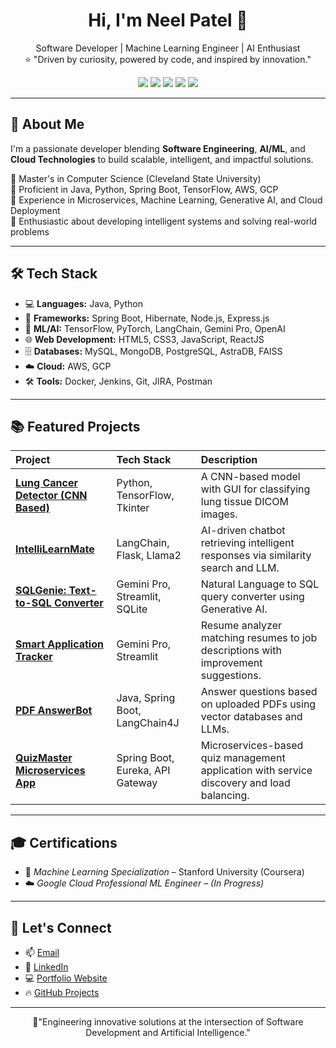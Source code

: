 <h1 align="center">Hi, I'm Neel Patel 👋</h1>

<p align="center">
  Software Developer | Machine Learning Engineer  | AI Enthusiast <br/>
  ⭐️ "Driven by curiosity, powered by code, and inspired by innovation."
</p>

<p align="center">
  <img src="https://img.shields.io/badge/Software%20Developer-Java%20|%20Python-blueviolet" />
  <img src="https://img.shields.io/badge/Machine%20Learning-Enthusiast-brightgreen" />
  <img src="https://img.shields.io/badge/Cloud-AWS%20|%20GCP-orange" />
  <img src="https://img.shields.io/badge/Frameworks-Spring%20Boot%20|%20TensorFlow-yellow" />
  <img src="https://img.shields.io/badge/Open%20Source-Contributor-blue" />
</p>

---

## 🚀 About Me

I'm a passionate developer blending **Software Engineering**, **AI/ML**, and **Cloud Technologies** to build scalable, intelligent, and impactful solutions.

🔹 Master's in Computer Science (Cleveland State University)  
🔹 Proficient in Java, Python, Spring Boot, TensorFlow, AWS, GCP  
🔹 Experience in Microservices, Machine Learning, Generative AI, and Cloud Deployment  
🔹 Enthusiastic about developing intelligent systems and solving real-world problems

---

## 🛠️ Tech Stack

- 💻 **Languages:** Java, Python
- 🧰 **Frameworks:** Spring Boot, Hibernate, Node.js, Express.js
- 🤖 **ML/AI:** TensorFlow, PyTorch, LangChain, Gemini Pro, OpenAI
- 🌐 **Web Development:** HTML5, CSS3, JavaScript, ReactJS
- 🗄️ **Databases:** MySQL, MongoDB, PostgreSQL, AstraDB, FAISS
- ☁️ **Cloud:** AWS, GCP
- 🛠 **Tools:** Docker, Jenkins, Git, JIRA, Postman

---

## 📚 Featured Projects

| Project | Tech Stack | Description |
|:---|:---|:---|
| [**Lung Cancer Detector (CNN Based)**](#) | Python, TensorFlow, Tkinter | A CNN-based model with GUI for classifying lung tissue DICOM images. |
| [**IntelliLearnMate**](#) | LangChain, Flask, Llama2 | AI-driven chatbot retrieving intelligent responses via similarity search and LLM. |
| [**SQLGenie: Text-to-SQL Converter**](#) | Gemini Pro, Streamlit, SQLite | Natural Language to SQL query converter using Generative AI. |
| [**Smart Application Tracker**](#) | Gemini Pro, Streamlit | Resume analyzer matching resumes to job descriptions with improvement suggestions. |
| [**PDF AnswerBot**](#) | Java, Spring Boot, LangChain4J | Answer questions based on uploaded PDFs using vector databases and LLMs. |
| [**QuizMaster Microservices App**](#) | Spring Boot, Eureka, API Gateway | Microservices-based quiz management application with service discovery and load balancing. |

---

## 🎓 Certifications

- 🧠 *Machine Learning Specialization* – Stanford University (Coursera)  
- ☁️ *Google Cloud Professional ML Engineer* – *(In Progress)*  

---

## 🌟 Let's Connect

- 📫 [Email](mailto:patelneel2797@gmail.com)  
- 🔗 [LinkedIn](https://www.linkedin.com/in/neelpatel2712)  
- 💻 [Portfolio Website](https://pneel27.github.io/Portfolio-Website/index.html) 
- 🔥 [GitHub Projects](https://github.com/pneel27)

---

<p align="center">
  🚀"Engineering innovative solutions at the intersection of Software Development and Artificial Intelligence."
</p>


